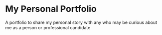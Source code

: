 # My Personal Portfolio

A portfolio to share my personal story with any who may be curious about me as a person or  professional candidate